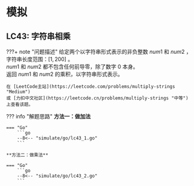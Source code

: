 # 模拟

## LC43: 字符串相乘

???+ note "问题描述"
    给定两个以字符串形式表示的非负整数 $num1$ 和 $num2$ ，字符串长度范围：$[1,200]$ 。<br>
    $num1$ 和 $num2$ 都不包含任何前导零，除了数字 $0$ 本身。<br>
    返回 $num1$ 和 $num2$ 的乘积，以字符串形式表示。

    在 [LeetCode主站](https://leetcode.com/problems/multiply-strings "Medium")
    或 [力扣中文社区](https://leetcode.cn/problems/multiply-strings "中等") 上查看该题。

??? info "解题思路"
    **方法一：做加法**

    === "Go"
        ```go
        --8<-- "simulate/go/lc43_1.go"
        ```

    **方法二：做乘法**

    === "Go"
        ```go
        --8<-- "simulate/go/lc43_2.go"
        ```
